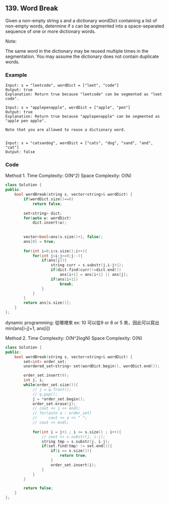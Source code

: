 ## 139. Word Break

Given a non-empty string s and a dictionary wordDict containing a list of non-empty words, determine if s can be segmented into a space-separated sequence of one or more dictionary words.

Note:

The same word in the dictionary may be reused multiple times in the segmentation.
You may assume the dictionary does not contain duplicate words.

### Example
```
Input: s = "leetcode", wordDict = ["leet", "code"]
Output: true
Explanation: Return true because "leetcode" can be segmented as "leet code".

Input: s = "applepenapple", wordDict = ["apple", "pen"]
Output: true
Explanation: Return true because "applepenapple" can be segmented as "apple pen apple".

Note that you are allowed to reuse a dictionary word.


Input: s = "catsandog", wordDict = ["cats", "dog", "sand", "and", "cat"]
Output: false
```

### Code
Method 1.
Time Complexity: O(N^2)
Space Complexity: O(N)
```c++
class Solution {
public:
    bool wordBreak(string s, vector<string>& wordDict) {
        if(wordDict.size()==0)
            return false;
        
        set<string> dict;
        for(auto w: wordDict)
            dict.insert(w);
        
        
        vector<bool>ans(s.size()+1, false);
        ans[0] = true;
        
        for(int i=0;i<s.size();i++){
            for(int j=i;j>=0;j--){
                if(ans[j]){
                    string curr = s.substr(j,i-j+1);
                    if(dict.find(curr)!=dict.end())
                        ans[i+1] = ans[i+1] || ans[j];
                    if(ans[i+1])
                        break;
                }
            }
        }
        return ans[s.size()];
    }
};
```
dynamic programming: 從哪裡來
ex: 10 可以從9 or 8 or 5 來，因此可以寫出 min(ans[i-j]+1, ans[i])


Method 2.
Time Complexity: O(N^2logN)
Space Complexity: O(N)
```c++
class Solution {
public:
    bool wordBreak(string s, vector<string>& wordDict) {
        set<int> order_set;
        unordered_set<string> set(wordDict.begin(), wordDict.end());

        order_set.insert(0);
        int j, i;
        while(order_set.size()){
            // j = q.front();
            // q.pop();
            j = *order_set.begin();
            order_set.erase(j);
            // cout << j << endl;
            // for(auto a : order_set)
            //     cout << a << " ";
            // cout << endl;
            
            for(int i = j+1 ; i <= s.size() ; i++){
                // cout << s.substr(j, i-j);   
                string tmp = s.substr(j, i-j);
                if(set.find(tmp) != set.end()){
                    if(i == s.size()){
                        return true;
                    }
                    order_set.insert(i);
                }
            }
        }

        return false;
    }
};
```



